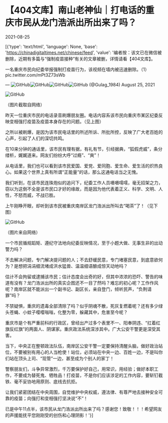 # 【404文库】南山老神仙｜打电话的重庆市民从龙门浩派出所出来了吗？

2021-08-25

[{'type': 'text/html', 'language': None, 'base': 'https://chinadigitaltimes.net/chinese/feed', 'value': '编者按：该文已在微信被删除，近期有多篇与“强制疫苗接种”有关的文章被删，详情请看【404文库】。



一名重庆市民向纪委举报强制打疫苗行为，该视频在墙内被迅速删除。（1） pic.twitter.com/mPt3Z73sWb

&mdash; ![GitHub](https://s.w.org/images/core/emoji/13.1.0/72x72/1f9f8.png)![GitHub](https://s.w.org/images/core/emoji/13.1.0/72x72/1f648.png)![GitHub](https://s.w.org/images/core/emoji/13.1.0/72x72/1f649.png)![GitHub](https://s.w.org/images/core/emoji/13.1.0/72x72/1f64a.png) (@Gulag_1984) August 25, 2021



![GitHub](https://chinadigitaltimes.net/chinese/files/2021/08/post-669979-6126161770a4c.)

（图片截取自网络）

昨天一位重庆市民的电话录音刷爆朋友圈。电话内容系该市民向重庆市某区纪委反映变相强打疫苗及疫苗本身存在的问题。（见上图）

之所以被刷爆，是因为该市民电话里的所述所诉、所批所控，反映了广大老百姓的心声，引起了人们的深切共鸣。

在10来分钟的通话里，该市民有理有据，有礼有节，引经据典，“狐假虎威”，条分缕析，娓娓道来。网友们纷纷大呼“过瘾”、“爽”！

从电话里，我们也可以看到该市民爱国、爱党、爱同胞、爱生命、爱生活的炽热良心。如果这个世界上真有所谓“正能量”的话，那么这通电话当之无愧。

我们听到，在该市民连珠炮似的追问下，纪委工作人员嗫嗫嚅嚅，毫无招架之力，窃以为这倒不全是该市民口才好的缘故，而是因为他代表着正义、科学、文明、人性，不怒而威，不战已胜。

上午刚睁开眼，却听到该市民被重庆南岸区龙门浩派出所叫去“喝茶”了！（见下图）

![GitHub](https://chinadigitaltimes.net/chinese/files/2021/08/post-669979-61261617a74cb.)

（图片来自网络）

一个市民循规蹈矩、遵纪守法地向纪委反映情况，至于小题大做、无事生非的出动警力吗？

不去解决问题，专门解决提问题的人；不去舒缓民意，专门堵塞民意，到底意欲何为？是想把涓涓细流堵成洪水猛兽、温温细语酿成惊天动地吗？

估计不会拘留或逮捕该市民；估计态度会出奇的好，但其中浓浓的恐吓、警告的味道有没有？龙门浩派出所的真实企图还不一目了然吗？难忘的初心呢？工作作风呢？南岸区就不能派出一个副书记、副区长，亲自登门，倾听民声，“负荆请罪”吗？

不禁疑惧，重庆的遗毒全部清除了吗？似乎阴魂不散，死灰复燃着呢？还有多少绿头苍蝇、小蚊子嘤嘤嗡嗡，化整为零，躲藏其中，危害至今呢？

重庆市是个有严重前科的行政区，曾经出产过多个表里不一、阳奉阴违、“扛着红旗反红旗”的两面人、阴谋家。重庆政法系统深涉其中。广大公安干警更是深受其害。

当下，中央正在整顿政法队伍，南岸区公安干警一定要保持清醒头脑，做好政治站位，不要被别有用心的人当枪使！站位，必须站在中央一边、百姓一边，不是叫你们站在顶头上司、“现管”一边，甚至成为个别人的家丁！

警察朋友们，斗争异常激烈，千万要保护好自己，用常识，用经验；做好本职工作，不要成为替死鬼、牺牲品！打疫苗，不是你们应该涉足的工作内容，要斩钉截铁、毫不妥协地用原则、底线去抗拒。

让我们紧密团结在中央周围，自觉维护中央权威，遵法律、有尊严地去接种安全可靠的疫苗；向强打和变相强打坚决说“不”！

已是中午11点半，该市民从龙门浩派出所出来了吗？感谢您！致敬！！！希望网友的声援能抚平您刚刚受的创伤和心理阴影！'}]